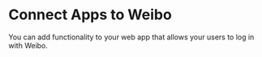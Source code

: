 # Connect Apps to Weibo
You can add functionality to your web app that allows your users to log in with Weibo. 

